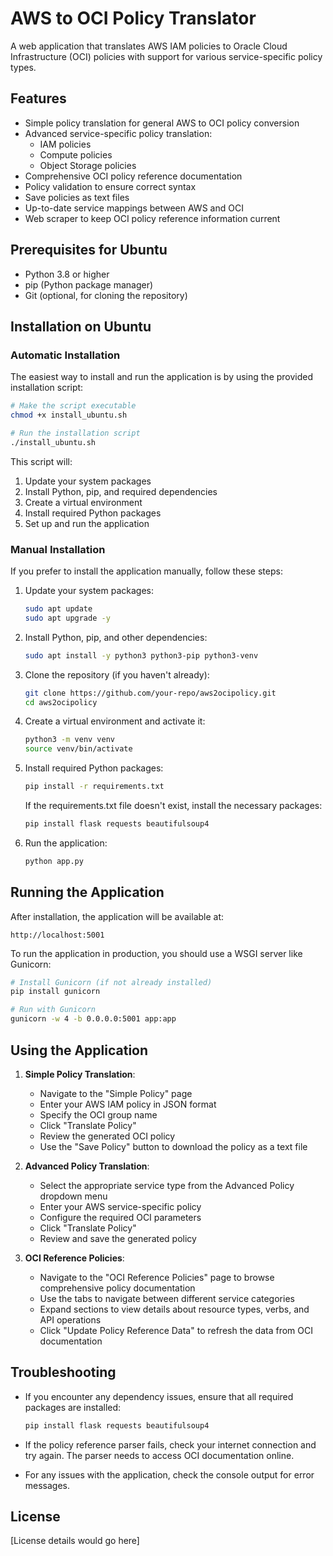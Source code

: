 # AWS to OCI Policy Translator

A web application that translates AWS IAM policies to Oracle Cloud Infrastructure (OCI) policies with support for various service-specific policy types.

## Features

- Simple policy translation for general AWS to OCI policy conversion
- Advanced service-specific policy translation:
  - IAM policies
  - Compute policies
  - Object Storage policies
- Comprehensive OCI policy reference documentation
- Policy validation to ensure correct syntax
- Save policies as text files
- Up-to-date service mappings between AWS and OCI
- Web scraper to keep OCI policy reference information current

## Prerequisites for Ubuntu

- Python 3.8 or higher
- pip (Python package manager)
- Git (optional, for cloning the repository)

## Installation on Ubuntu

### Automatic Installation

The easiest way to install and run the application is by using the provided installation script:

```bash
# Make the script executable
chmod +x install_ubuntu.sh

# Run the installation script
./install_ubuntu.sh
```

This script will:
1. Update your system packages
2. Install Python, pip, and required dependencies
3. Create a virtual environment
4. Install required Python packages
5. Set up and run the application

### Manual Installation

If you prefer to install the application manually, follow these steps:

1. Update your system packages:
   ```bash
   sudo apt update
   sudo apt upgrade -y
   ```

2. Install Python, pip, and other dependencies:
   ```bash
   sudo apt install -y python3 python3-pip python3-venv
   ```

3. Clone the repository (if you haven't already):
   ```bash
   git clone https://github.com/your-repo/aws2ocipolicy.git
   cd aws2ocipolicy
   ```

4. Create a virtual environment and activate it:
   ```bash
   python3 -m venv venv
   source venv/bin/activate
   ```

5. Install required Python packages:
   ```bash
   pip install -r requirements.txt
   ```

   If the requirements.txt file doesn't exist, install the necessary packages:
   ```bash
   pip install flask requests beautifulsoup4
   ```

6. Run the application:
   ```bash
   python app.py
   ```

## Running the Application

After installation, the application will be available at:
```
http://localhost:5001
```

To run the application in production, you should use a WSGI server like Gunicorn:

```bash
# Install Gunicorn (if not already installed)
pip install gunicorn

# Run with Gunicorn
gunicorn -w 4 -b 0.0.0.0:5001 app:app
```

## Using the Application

1. **Simple Policy Translation**:
   - Navigate to the "Simple Policy" page
   - Enter your AWS IAM policy in JSON format
   - Specify the OCI group name
   - Click "Translate Policy"
   - Review the generated OCI policy
   - Use the "Save Policy" button to download the policy as a text file

2. **Advanced Policy Translation**:
   - Select the appropriate service type from the Advanced Policy dropdown menu
   - Enter your AWS service-specific policy
   - Configure the required OCI parameters
   - Click "Translate Policy"
   - Review and save the generated policy

3. **OCI Reference Policies**:
   - Navigate to the "OCI Reference Policies" page to browse comprehensive policy documentation
   - Use the tabs to navigate between different service categories
   - Expand sections to view details about resource types, verbs, and API operations
   - Click "Update Policy Reference Data" to refresh the data from OCI documentation

## Troubleshooting

- If you encounter any dependency issues, ensure that all required packages are installed:
  ```bash
  pip install flask requests beautifulsoup4
  ```

- If the policy reference parser fails, check your internet connection and try again. The parser needs to access OCI documentation online.

- For any issues with the application, check the console output for error messages.

## License

[License details would go here]
